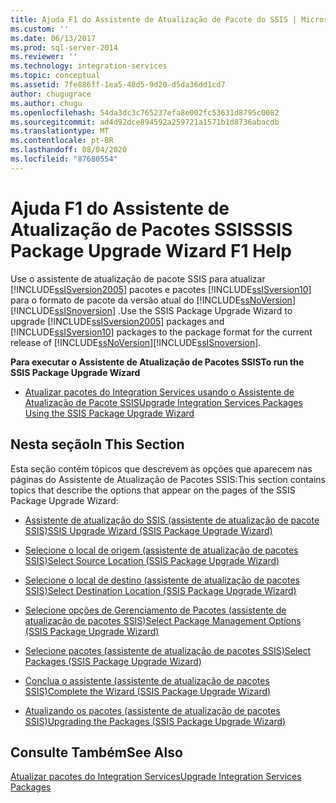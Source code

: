 ```yaml
---
title: Ajuda F1 do Assistente de Atualização de Pacote do SSIS | Microsoft Docs
ms.custom: ''
ms.date: 06/13/2017
ms.prod: sql-server-2014
ms.reviewer: ''
ms.technology: integration-services
ms.topic: conceptual
ms.assetid: 7fe886ff-1ea5-48d5-9d20-d5da36dd1cd7
author: chugugrace
ms.author: chugu
ms.openlocfilehash: 54da3dc3c765237efa8e002fc53631d8795c0082
ms.sourcegitcommit: ad4d92dce894592a259721a1571b1d8736abacdb
ms.translationtype: MT
ms.contentlocale: pt-BR
ms.lasthandoff: 08/04/2020
ms.locfileid: "87680554"
---
```

# <a name="ssis-package-upgrade-wizard-f1-help"></a><span data-ttu-id="59287-102">Ajuda F1 do Assistente de Atualização de Pacotes SSIS</span><span class="sxs-lookup"><span data-stu-id="59287-102">SSIS Package Upgrade Wizard F1 Help</span></span>
  <span data-ttu-id="59287-103">Use o assistente de atualização de pacote SSIS para atualizar [!INCLUDE[ssISversion2005](../includes/ssisversion2005-md.md)] pacotes e pacotes [!INCLUDE[ssISversion10](../includes/ssisversion10-md.md)] para o formato de pacote da versão atual do [!INCLUDE[ssNoVersion](../includes/ssnoversion-md.md)] [!INCLUDE[ssISnoversion](../includes/ssisnoversion-md.md)] .</span><span class="sxs-lookup"><span data-stu-id="59287-103">Use the SSIS Package Upgrade Wizard to upgrade [!INCLUDE[ssISversion2005](../includes/ssisversion2005-md.md)] packages and [!INCLUDE[ssISversion10](../includes/ssisversion10-md.md)] packages to the package format for the current release of [!INCLUDE[ssNoVersion](../includes/ssnoversion-md.md)][!INCLUDE[ssISnoversion](../includes/ssisnoversion-md.md)].</span></span>  
  
 <span data-ttu-id="59287-104">**Para executar o Assistente de Atualização de Pacotes SSIS**</span><span class="sxs-lookup"><span data-stu-id="59287-104">**To run the SSIS Package Upgrade Wizard**</span></span>  
  
-   [<span data-ttu-id="59287-105">Atualizar pacotes do Integration Services usando o Assistente de Atualização de Pacote SSIS</span><span class="sxs-lookup"><span data-stu-id="59287-105">Upgrade Integration Services Packages Using the SSIS Package Upgrade Wizard</span></span>](install-windows/upgrade-integration-services-packages-using-the-ssis-package-upgrade-wizard.md)  
  
## <a name="in-this-section"></a><span data-ttu-id="59287-106">Nesta seção</span><span class="sxs-lookup"><span data-stu-id="59287-106">In This Section</span></span>  
 <span data-ttu-id="59287-107">Esta seção contém tópicos que descrevem as opções que aparecem nas páginas do Assistente de Atualização de Pacotes SSIS:</span><span class="sxs-lookup"><span data-stu-id="59287-107">This section contains topics that describe the options that appear on the pages of the SSIS Package Upgrade Wizard:</span></span>  
  
-   [<span data-ttu-id="59287-108">Assistente de atualização do SSIS &#40;assistente de atualização de pacote SSIS&#41;</span><span class="sxs-lookup"><span data-stu-id="59287-108">SSIS Upgrade Wizard &#40;SSIS Package Upgrade Wizard&#41;</span></span>](../../2014/integration-services/ssis-upgrade-wizard-ssis-package-upgrade-wizard.md)  
  
-   [<span data-ttu-id="59287-109">Selecione o local de origem &#40;assistente de atualização de pacotes SSIS&#41;</span><span class="sxs-lookup"><span data-stu-id="59287-109">Select Source Location &#40;SSIS Package Upgrade Wizard&#41;</span></span>](../../2014/integration-services/select-source-location-ssis-package-upgrade-wizard.md)  
  
-   [<span data-ttu-id="59287-110">Selecione o local de destino &#40;assistente de atualização de pacotes SSIS&#41;</span><span class="sxs-lookup"><span data-stu-id="59287-110">Select Destination Location &#40;SSIS Package Upgrade Wizard&#41;</span></span>](../../2014/integration-services/select-destination-location-ssis-package-upgrade-wizard.md)  
  
-   [<span data-ttu-id="59287-111">Selecione opções de Gerenciamento de Pacotes &#40;assistente de atualização de pacotes SSIS&#41;</span><span class="sxs-lookup"><span data-stu-id="59287-111">Select Package Management Options &#40;SSIS Package Upgrade Wizard&#41;</span></span>](../../2014/integration-services/select-package-management-options-ssis-package-upgrade-wizard.md)  
  
-   [<span data-ttu-id="59287-112">Selecione pacotes &#40;assistente de atualização de pacotes SSIS&#41;</span><span class="sxs-lookup"><span data-stu-id="59287-112">Select Packages &#40;SSIS Package Upgrade Wizard&#41;</span></span>](../../2014/integration-services/select-packages-ssis-package-upgrade-wizard.md)  
  
-   [<span data-ttu-id="59287-113">Conclua o assistente &#40;assistente de atualização de pacotes SSIS&#41;</span><span class="sxs-lookup"><span data-stu-id="59287-113">Complete the Wizard &#40;SSIS Package Upgrade Wizard&#41;</span></span>](../../2014/integration-services/complete-the-wizard-ssis-package-upgrade-wizard.md)  
  
-   [<span data-ttu-id="59287-114">Atualizando os pacotes &#40;assistente de atualização de pacotes SSIS&#41;</span><span class="sxs-lookup"><span data-stu-id="59287-114">Upgrading the Packages &#40;SSIS Package Upgrade Wizard&#41;</span></span>](../../2014/integration-services/upgrading-the-packages-ssis-package-upgrade-wizard.md)  
  
## <a name="see-also"></a><span data-ttu-id="59287-115">Consulte Também</span><span class="sxs-lookup"><span data-stu-id="59287-115">See Also</span></span>  
 [<span data-ttu-id="59287-116">Atualizar pacotes do Integration Services</span><span class="sxs-lookup"><span data-stu-id="59287-116">Upgrade Integration Services Packages</span></span>](install-windows/upgrade-integration-services-packages.md)  
  
  
